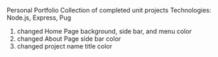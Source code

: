 Personal Portfolio 
Collection of completed unit projects
Technologies: Node.js, Express, Pug

1. changed Home Page background, side bar, and menu color 
2. changed About Page side bar color
3. changed project name title color 

